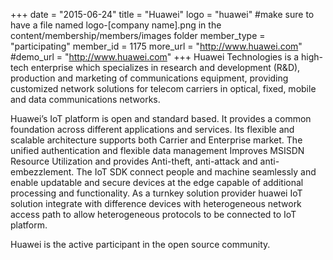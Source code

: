 +++
date = "2015-06-24"
title = "Huawei"
logo = "huawei" #make sure to have a file named logo-[company name].png in the content/membership/members/images folder
member_type = "participating"
member_id = 1175
more_url = "http://www.huawei.com"
#demo_url = "http://www.huawei.com"
+++
Huawei Technologies is a high-tech enterprise which specializes in research and development (R&D), production and marketing of communications equipment, providing customized network solutions for telecom carriers in optical, fixed, mobile and data communications networks.
 
Huawei’s IoT platform is open and standard based. It provides a common foundation across different applications and services. Its flexible  and scalable architecture supports both Carrier and Enterprise market. The unified authentication and flexible data management Improves MSISDN Resource Utilization and provides Anti-theft, anti-attack and anti-embezzlement. The IoT SDK connect people and machine seamlessly and enable updatable and secure devices at the edge capable of additional processing and functionality. As a turnkey solution provider huawei IoT solution integrate with difference devices with heterogeneous network access path to allow heterogeneous protocols  to be connected to IoT platform.
 
Huawei is the active participant in the open source community.